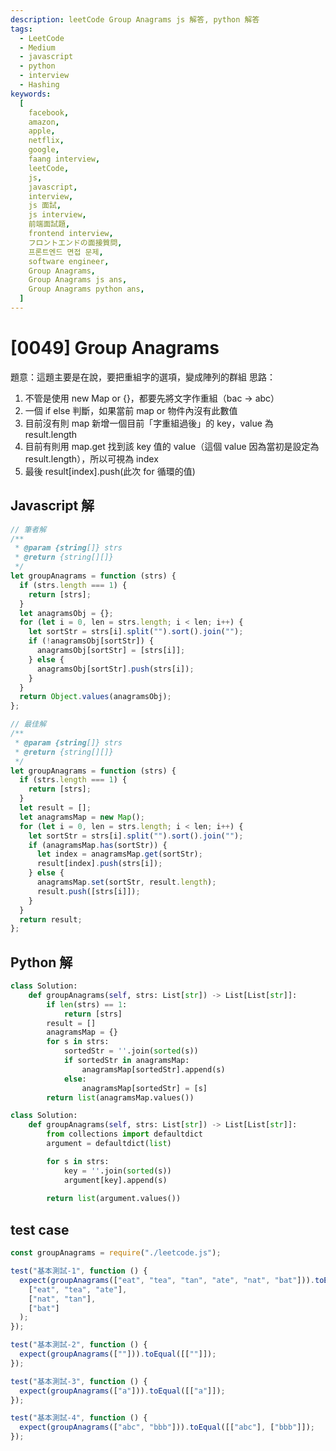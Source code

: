 ```yaml
---
description: leetCode Group Anagrams js 解答, python 解答
tags:
  - LeetCode
  - Medium
  - javascript
  - python
  - interview
  - Hashing
keywords:
  [
    facebook,
    amazon,
    apple,
    netflix,
    google,
    faang interview,
    leetCode,
    js,
    javascript,
    interview,
    js 面試,
    js interview,
    前端面試題,
    frontend interview,
    フロントエンドの面接質問,
    프론트엔드 면접 문제,
    software engineer,
    Group Anagrams,
    Group Anagrams js ans,
    Group Anagrams python ans,
  ]
---
```


# [0049] Group Anagrams

題意：這題主要是在說，要把重組字的選項，變成陣列的群組
思路：

1. 不管是使用 new Map or {}，都要先將文字作重組（bac -> abc）
2. 一個 if else 判斷，如果當前 map or 物件內沒有此數值
3. 目前沒有則 map 新增一個目前「字重組過後」的 key，value 為 result.length
4. 目前有則用 map.get 找到該 key 值的 value（這個 value 因為當初是設定為 result.length），所以可視為 index
5. 最後 result[index].push(此次 for 循環的值)

## Javascript 解

```js
// 筆者解
/**
 * @param {string[]} strs
 * @return {string[][]}
 */
let groupAnagrams = function (strs) {
  if (strs.length === 1) {
    return [strs];
  }
  let anagramsObj = {};
  for (let i = 0, len = strs.length; i < len; i++) {
    let sortStr = strs[i].split("").sort().join("");
    if (!anagramsObj[sortStr]) {
      anagramsObj[sortStr] = [strs[i]];
    } else {
      anagramsObj[sortStr].push(strs[i]);
    }
  }
  return Object.values(anagramsObj);
};
```

```js
// 最佳解
/**
 * @param {string[]} strs
 * @return {string[][]}
 */
let groupAnagrams = function (strs) {
  if (strs.length === 1) {
    return [strs];
  }
  let result = [];
  let anagramsMap = new Map();
  for (let i = 0, len = strs.length; i < len; i++) {
    let sortStr = strs[i].split("").sort().join("");
    if (anagramsMap.has(sortStr)) {
      let index = anagramsMap.get(sortStr);
      result[index].push(strs[i]);
    } else {
      anagramsMap.set(sortStr, result.length);
      result.push([strs[i]]);
    }
  }
  return result;
};
```

## Python 解

```python
class Solution:
    def groupAnagrams(self, strs: List[str]) -> List[List[str]]:
        if len(strs) == 1:
            return [strs]
        result = []
        anagramsMap = {}
        for s in strs:
            sortedStr = ''.join(sorted(s))
            if sortedStr in anagramsMap:
                anagramsMap[sortedStr].append(s)
            else:
                anagramsMap[sortedStr] = [s]
        return list(anagramsMap.values())
```

```python
class Solution:
    def groupAnagrams(self, strs: List[str]) -> List[List[str]]:
        from collections import defaultdict
        argument = defaultdict(list)

        for s in strs:
            key = ''.join(sorted(s))
            argument[key].append(s)
        
        return list(argument.values())
```

## test case

```js
const groupAnagrams = require("./leetcode.js");

test("基本測試-1", function () {
  expect(groupAnagrams(["eat", "tea", "tan", "ate", "nat", "bat"])).toEqual(
    ["eat", "tea", "ate"],
    ["nat", "tan"],
    ["bat"]
  );
});

test("基本測試-2", function () {
  expect(groupAnagrams([""])).toEqual([[""]]);
});

test("基本測試-3", function () {
  expect(groupAnagrams(["a"])).toEqual([["a"]]);
});

test("基本測試-4", function () {
  expect(groupAnagrams(["abc", "bbb"])).toEqual([["abc"], ["bbb"]]);
});
```
